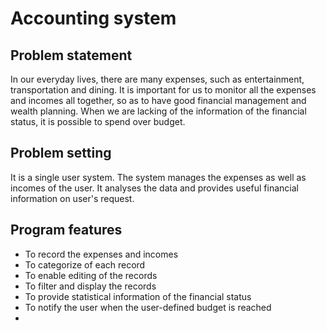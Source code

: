 # Accounting system


## Problem statement

In our everyday lives, there are many expenses, such as entertainment, transportation and dining. It is important for us to monitor all the expenses and incomes all together, so as to have good financial management and wealth planning. When we are lacking of the information of the financial status, it is possible to spend over budget.

## Problem setting

It is a single user system. The system manages the expenses as well as incomes of the user. It analyses the data and provides useful financial information on user's request. 

## Program features
- To record the expenses and incomes
- To categorize of each record
- To enable editing of the records
- To filter and display the records
- To provide statistical information of the financial status
- To notify the user when the user-defined budget is reached
- 
